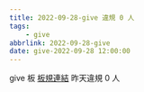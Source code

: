 ```yaml
---
title: 2022-09-28-give 違規 0 人
tags:
    - give
abbrlink: 2022-09-28-give
date: give-2022-09-28 12:00:00
---
```

give 板 [板規連結](https://www.ptt.cc/bbs/give/M.1612495900.A.C32.html)
昨天違規 0 人
